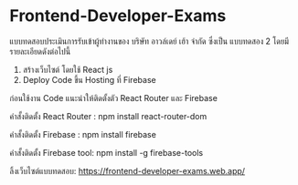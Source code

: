 # Frontend-Developer-Exams
แบบทดสอบประเมินการรับเข้าผู้ทำงานของ บริษัท อาวล์เดย์ เฮ้า จำกัด ซึ่งเป็น แบบทดสอง 2 
โดยมีรายละเอียดดังต่อไปนี้
1. สร้างเว็บไซต์ โดยใช้ React js
2. Deploy Code ขึ้น Hosting ที่ Firebase

ก่อนใช้งาน Code แนะนำให้ติดตั้งตัว React Router และ Firebase

คำสั้งติดตั้ง React Router : npm install react-router-dom

คำสั้งติดตั้ง Firebase : npm install firebase

คำสั้งติดตั้ง Firebase tool: npm install -g firebase-tools

ลิ้งเว็บไซต์แบบทดสอบ: https://frontend-developer-exams.web.app/
